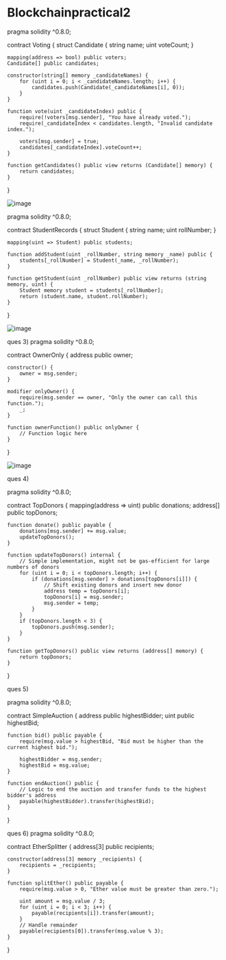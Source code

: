 # Blockchainpractical2

pragma solidity ^0.8.0;

contract Voting {
    struct Candidate {
        string name;
        uint voteCount;
    }

    mapping(address => bool) public voters;
    Candidate[] public candidates;

    constructor(string[] memory _candidateNames) {
        for (uint i = 0; i < _candidateNames.length; i++) {
            candidates.push(Candidate(_candidateNames[i], 0));
        }
    }

    function vote(uint _candidateIndex) public {
        require(!voters[msg.sender], "You have already voted.");
        require(_candidateIndex < candidates.length, "Invalid candidate index.");

        voters[msg.sender] = true;
        candidates[_candidateIndex].voteCount++;
    }

    function getCandidates() public view returns (Candidate[] memory) {
        return candidates;
    }
}

![image](https://github.com/user-attachments/assets/6a484423-4399-4334-aefd-fcfcf6e6d185)

pragma solidity ^0.8.0;

contract StudentRecords {
    struct Student {
        string name;
        uint rollNumber;
    }

    mapping(uint => Student) public students;

    function addStudent(uint _rollNumber, string memory _name) public {
        students[_rollNumber] = Student(_name, _rollNumber);
    }

    function getStudent(uint _rollNumber) public view returns (string memory, uint) {
        Student memory student = students[_rollNumber];
        return (student.name, student.rollNumber);
    }
}

![image](https://github.com/user-attachments/assets/1df47976-4840-4c43-ae16-9a78c33e55d6)

ques 3)
pragma solidity ^0.8.0;

contract OwnerOnly {
    address public owner;

    constructor() {
        owner = msg.sender;
    }

    modifier onlyOwner() {
        require(msg.sender == owner, "Only the owner can call this function.");
        _;
    }

    function ownerFunction() public onlyOwner {
        // Function logic here
    }
}

![image](https://github.com/user-attachments/assets/431bf78d-26dc-4dd8-abe3-28c52c311637)

ques 4)

pragma solidity ^0.8.0;

contract TopDonors {
    mapping(address => uint) public donations;
    address[] public topDonors;

    function donate() public payable {
        donations[msg.sender] += msg.value;
        updateTopDonors();
    }

    function updateTopDonors() internal {
        // Simple implementation, might not be gas-efficient for large numbers of donors
        for (uint i = 0; i < topDonors.length; i++) {
            if (donations[msg.sender] > donations[topDonors[i]]) {
                // Shift existing donors and insert new donor
                address temp = topDonors[i];
                topDonors[i] = msg.sender;
                msg.sender = temp;
            }
        }
        if (topDonors.length < 3) {
            topDonors.push(msg.sender);
        }
    }

    function getTopDonors() public view returns (address[] memory) {
        return topDonors;
    }
}



ques 5)


pragma solidity ^0.8.0;

contract SimpleAuction {
    address public highestBidder;
    uint public highestBid;

    function bid() public payable {
        require(msg.value > highestBid, "Bid must be higher than the current highest bid.");

        highestBidder = msg.sender;
        highestBid = msg.value;
    }

    function endAuction() public {
        // Logic to end the auction and transfer funds to the highest bidder's address
        payable(highestBidder).transfer(highestBid);
    }
}



ques 6)
pragma solidity ^0.8.0;

contract EtherSplitter {
    address[3] public recipients;

    constructor(address[3] memory _recipients) {
        recipients = _recipients;
    }

    function splitEther() public payable {
        require(msg.value > 0, "Ether value must be greater than zero.");

        uint amount = msg.value / 3;
        for (uint i = 0; i < 3; i++) {
            payable(recipients[i]).transfer(amount);
        }
        // Handle remainder
        payable(recipients[0]).transfer(msg.value % 3);
    }
}

